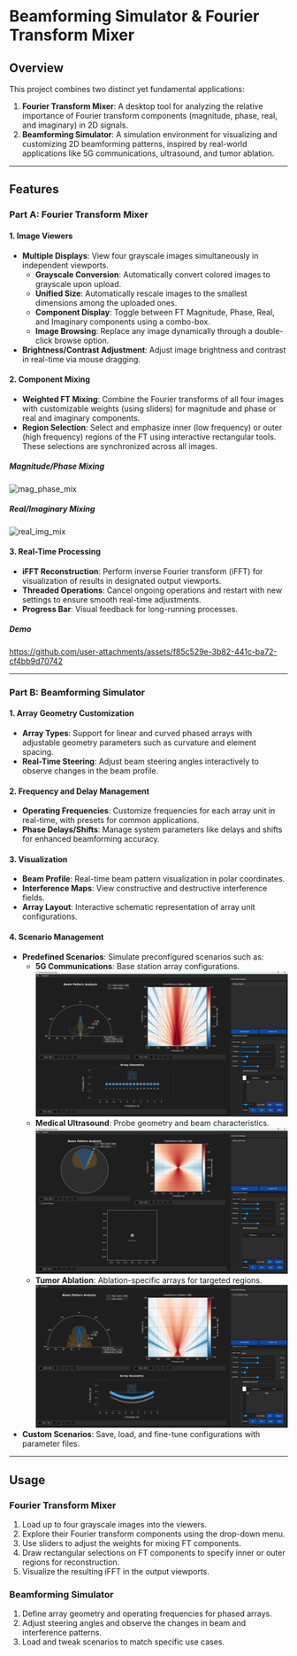 

# Beamforming Simulator & Fourier Transform Mixer

## Overview
This project combines two distinct yet fundamental applications:  
1. **Fourier Transform Mixer**: A desktop tool for analyzing the relative importance of Fourier transform components (magnitude, phase, real, and imaginary) in 2D signals.  
2. **Beamforming Simulator**: A simulation environment for visualizing and customizing 2D beamforming patterns, inspired by real-world applications like 5G communications, ultrasound, and tumor ablation.

---

## Features

### Part A: Fourier Transform Mixer
#### **1. Image Viewers**
- **Multiple Displays**: View four grayscale images simultaneously in independent viewports.
  - **Grayscale Conversion**: Automatically convert colored images to grayscale upon upload.
  - **Unified Size**: Automatically rescale images to the smallest dimensions among the uploaded ones.
  - **Component Display**: Toggle between FT Magnitude, Phase, Real, and Imaginary components using a combo-box.
  - **Image Browsing**: Replace any image dynamically through a double-click browse option.
- **Brightness/Contrast Adjustment**: Adjust image brightness and contrast in real-time via mouse dragging.

#### **2. Component Mixing**
- **Weighted FT Mixing**: Combine the Fourier transforms of all four images with customizable weights (using sliders) for magnitude and phase or real and imaginary components.
- **Region Selection**: Select and emphasize inner (low frequency) or outer (high frequency) regions of the FT using interactive rectangular tools. These selections are synchronized across all images.

##### Magnitude/Phase Mixing
![mag_phase_mix](mix1.png)

##### Real/Imaginary Mixing
![real_img_mix](real_img_mix.png)

#### **3. Real-Time Processing**
- **iFFT Reconstruction**: Perform inverse Fourier transform (iFFT) for visualization of results in designated output viewports.
- **Threaded Operations**: Cancel ongoing operations and restart with new settings to ensure smooth real-time adjustments.
- **Progress Bar**: Visual feedback for long-running processes.

##### **Demo**
https://github.com/user-attachments/assets/f85c529e-3b82-441c-ba72-cf4bb9d70742

---

### Part B: Beamforming Simulator
#### **1. Array Geometry Customization**
- **Array Types**: Support for linear and curved phased arrays with adjustable geometry parameters such as curvature and element spacing.
- **Real-Time Steering**: Adjust beam steering angles interactively to observe changes in the beam profile.

#### **2. Frequency and Delay Management**
- **Operating Frequencies**: Customize frequencies for each array unit in real-time, with presets for common applications.
- **Phase Delays/Shifts**: Manage system parameters like delays and shifts for enhanced beamforming accuracy.

#### **3. Visualization**
- **Beam Profile**: Real-time beam pattern visualization in polar coordinates.
- **Interference Maps**: View constructive and destructive interference fields.
- **Array Layout**: Interactive schematic representation of array unit configurations.

#### **4. Scenario Management**
- **Predefined Scenarios**: Simulate preconfigured scenarios such as:
  - **5G Communications**: Base station array configurations.
![5G](images/5G.png)
  - **Medical Ultrasound**: Probe geometry and beam characteristics.
![US](images/US.png)
  - **Tumor Ablation**: Ablation-specific arrays for targeted regions.
![Tumor](images/tumor.png)
- **Custom Scenarios**: Save, load, and fine-tune configurations with parameter files.


---

## Usage

### Fourier Transform Mixer
1. Load up to four grayscale images into the viewers.
2. Explore their Fourier transform components using the drop-down menu.
3. Use sliders to adjust the weights for mixing FT components.
4. Draw rectangular selections on FT components to specify inner or outer regions for reconstruction.
5. Visualize the resulting iFFT in the output viewports.

### Beamforming Simulator
1. Define array geometry and operating frequencies for phased arrays.
2. Adjust steering angles and observe the changes in beam and interference patterns.
3. Load and tweak scenarios to match specific use cases.

